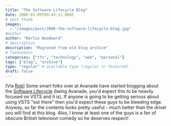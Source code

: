 ```yaml
---
title: "The Software Lifecycle Blog"
date: 2006-01-09T09:43:11.000Z
# post thumb
images:
  - "/images/post/2006-the-software-lifecycle-blog.jpg"
#author
author: "Martin Woodward"
# description
description: "Migrated from old blog archive"
# Taxonomies
categories: ["tfs", "technology", "web", "personal"]
tags: ["blog", "archive"]
type: "regular" # available type (regular or featured)
draft: false
---
```


[Via [Rob](http://blogs.msdn.com/robcaron/archive/2006/01/08/510721.aspx)] Some smart folks over at Avanade have started blogging about the [Software Lifecycle](http://www.sdlcguy.com/blog/default.aspx) (being Avanade, you'd expect this to be heavily focused on VSTS and it is). If anyone is going to be getting serious about using VSTS "out there" then you'd expect these guys to be bleeding edge. Anyway, so far the contents looks pretty useful - much better than the drivel you will find at this blog. Also, I know at least one of the guys is a fan of obscure British television comedy so he deserves respect!
